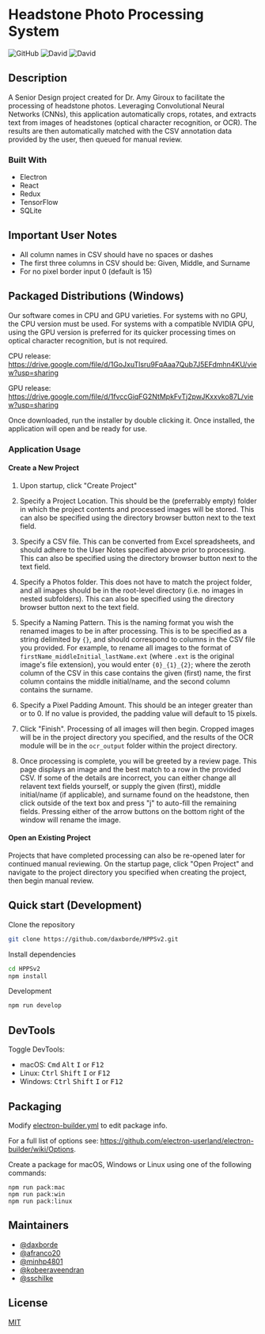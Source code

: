# Headstone Photo Processing System

![GitHub](https://img.shields.io/github/license/daxborde/HPPSv2)
![David](https://img.shields.io/david/daxborde/HPPSv2)
![David](https://img.shields.io/david/dev/daxborde/HPPSv2)

## Description

A Senior Design project created for Dr. Amy Giroux to facilitate the processing of headstone photos.
Leveraging Convolutional Neural Networks (CNNs), this application automatically crops, rotates, and
extracts text from images of headstones (optical character recognition, or OCR). The results are
then automatically matched with the CSV annotation data provided by the user, then queued for manual
review.

### Built With

- Electron
- React
- Redux
- TensorFlow
- SQLite

## Important User Notes

- All column names in CSV should have no spaces or dashes
- The first three columns in CSV should be: Given, Middle, and Surname
- For no pixel border input 0 (default is 15)

## Packaged Distributions (Windows)

Our software comes in CPU and GPU varieties. For systems with no GPU, the CPU version must be used. For systems with a compatible NVIDIA GPU, using the GPU version is preferred for its quicker processing times on optical character recognition, but is not required.

CPU release: https://drive.google.com/file/d/1GoJxuTlsru9FqAaa7Qub7J5EFdmhn4KU/view?usp=sharing

GPU release: https://drive.google.com/file/d/1fvccGiqFG2NtMpkFvTj2pwJKxxvko87L/view?usp=sharing

Once downloaded, run the installer by double clicking it. Once installed, the application will open and be ready for use.

### Application Usage

#### Create a New Project

1. Upon startup, click "Create Project"

2. Specify a Project Location. This should be the (preferrably empty) folder in which the project contents and processed images will be stored. This can also be specified using the directory browser button next to the text field.

3. Specify a CSV file. This can be converted from Excel spreadsheets, and should adhere to the User Notes specified above prior to processing. This can also be specified using the directory browser button next to the text field.

4. Specify a Photos folder. This does not have to match the project folder, and all images should be in the root-level directory (i.e. no images in nested subfolders). This can also be specified using the directory browser button next to the text field.

5. Specify a Naming Pattern. This is the naming format you wish the renamed images to be in after processing. This is to be specified as a string delimited by `{}`, and should correspond to columns in the CSV file you provided. For example, to rename all images to the format of `firstName_middleInitial_lastName.ext` (where `.ext` is the original image's file extension), you would enter `{0}_{1}_{2}`; where the zeroth column of the CSV in this case contains the given (first) name, the first column contains the middle initial/name, and the second column contains the surname.

6. Specify a Pixel Padding Amount. This should be an integer greater than or to 0. If no value is provided, the padding value will default to 15 pixels.

7. Click "Finish". Processing of all images will then begin. Cropped images will be in the project directory you specified, and the results of the OCR module will be in the `ocr_output` folder within the project directory.

8. Once processing is complete, you will be greeted by a review page. This page displays an image and the best match to a row in the provided CSV. If some of the details are incorrect, you can either change all relavent text fields yourself, or supply the given (first), middle initial/name (if applicable), and surname found on the headstone, then click outside of the text box and press "j" to auto-fill the remaining fields. Pressing either of the arrow buttons on the bottom right of the window will rename the image.

#### Open an Existing Project

Projects that have completed processing can also be re-opened later for continued manual reviewing. On the startup page, click "Open Project" and navigate to the project directory you specified when creating the project, then begin manual review.

## Quick start (Development)

Clone the repository

```bash
git clone https://github.com/daxborde/HPPSv2.git
```

Install dependencies

```bash
cd HPPSv2
npm install
```

Development

```bash
npm run develop
```

## DevTools

Toggle DevTools:

- macOS: <kbd>Cmd</kbd> <kbd>Alt</kbd> <kbd>I</kbd> or <kbd>F12</kbd>
- Linux: <kbd>Ctrl</kbd> <kbd>Shift</kbd> <kbd>I</kbd> or <kbd>F12</kbd>
- Windows: <kbd>Ctrl</kbd> <kbd>Shift</kbd> <kbd>I</kbd> or <kbd>F12</kbd>

## Packaging

Modify [electron-builder.yml](./electron-builder.yml) to edit package info.

For a full list of options see: https://github.com/electron-userland/electron-builder/wiki/Options.

Create a package for macOS, Windows or Linux using one of the following commands:

```
npm run pack:mac
npm run pack:win
npm run pack:linux
```

## Maintainers

- [@daxborde](https://github.com/daxborde)
- [@afranco20](https://github.com/afranco20)
- [@minhp4801](https://github.com/minhp4801)
- [@kobeeraveendran](https://github.com/kobeeraveendran)
- [@sschilke](https://github.com/sschilke)

## License

[MIT](https://choosealicense.com/licenses/mit/)

